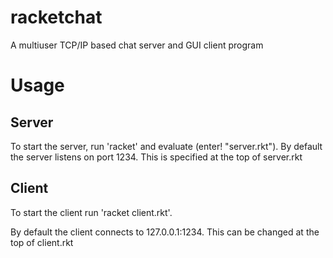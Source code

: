 # racketchat
A multiuser TCP/IP based chat server and GUI client program

Usage
=====
Server
------
To start the server, run 'racket' and evaluate (enter! "server.rkt"). 
By default the server listens on port 1234. This is specified at the top of server.rkt

Client
------
To start the client run 'racket client.rkt'.

By default the client connects to 127.0.0.1:1234. This can be changed at the top of client.rkt
